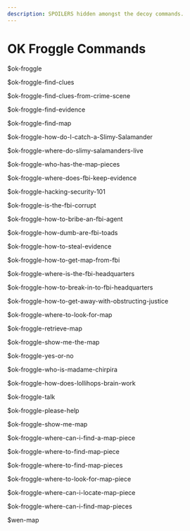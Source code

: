 ```yaml
---
description: SPOILERS hidden amongst the decoy commands.
---
```


# OK Froggle Commands

$ok-froggle

$ok-froggle-find-clues

$ok-froggle-find-clues-from-crime-scene

$ok-froggle-find-evidence

$ok-froggle-find-map

$ok-froggle-how-do-I-catch-a-Slimy-Salamander

$ok-froggle-where-do-slimy-salamanders-live

$ok-froggle-who-has-the-map-pieces

$ok-froggle-where-does-fbi-keep-evidence

$ok-froggle-hacking-security-101

$ok-froggle-is-the-fbi-corrupt

$ok-froggle-how-to-bribe-an-fbi-agent

$ok-froggle-how-dumb-are-fbi-toads

$ok-froggle-how-to-steal-evidence

$ok-froggle-how-to-get-map-from-fbi

$ok-froggle-where-is-the-fbi-headquarters

$ok-froggle-how-to-break-in-to-fbi-headquarters

$ok-froggle-how-to-get-away-with-obstructing-justice

$ok-froggle-where-to-look-for-map

$ok-froggle-retrieve-map

$ok-froggle-show-me-the-map

$ok-froggle-yes-or-no

$ok-froggle-who-is-madame-chirpira

$ok-froggle-how-does-lollihops-brain-work

$ok-froggle-talk

$ok-froggle-please-help

$ok-froggle-show-me-map

$ok-froggle-where-can-i-find-a-map-piece

$ok-froggle-where-to-find-map-piece

$ok-froggle-where-to-find-map-pieces

$ok-froggle-where-to-look-for-map-piece

$ok-froggle-where-can-i-locate-map-piece

$ok-froggle-where-can-i-find-map-pieces

$wen-map
